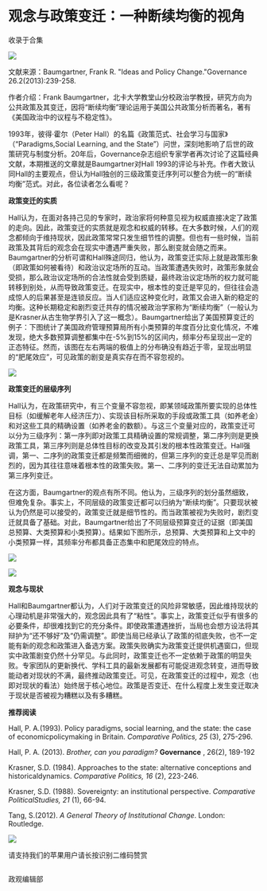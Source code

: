 # 观念与政策变迁：一种断续均衡的视角


收录于合集

<img src='/images/604/2.png' width='auto' />

文献来源：Baumgartner, Frank R. "Ideas and Policy Change."Governance
26.2(2013):239-258.

作者介绍：Frank
Baumgartner，北卡大学教堂山分校政治学教授，研究方向为公共政策及其变迁，因将“断续均衡”理论运用于美国公共政策分析而著名，著有《美国政治中的议程与不稳定性》。

  

1993年，彼得·霍尔（Peter Hall）的名篇《政策范式、社会学习与国家》（“Paradigms,Social Learning, and the
State”）问世，深刻地影响了后世的政策研究与制度分析。20年后，Governance杂志组织专家学者再次讨论了这篇经典文献，本期推送的文章就是Baumgartner对Hall
1993的评论与补充。作者大致认同Hall的主要观点，但认为Hall独创的三级政策变迁序列可以整合为统一的“断续均衡”范式。对此，各位读者怎么看呢？

  

 **政策变迁的实质**

  

Hall认为，在面对各持己见的专家时，政治家将何种意见视为权威直接决定了政策的走向。因此，政策变迁的实质就是观念和权威的转移。在大多数时候，人们的观念都倾向于维持现状，因此政策常常只发生细节性的调整。但也有一些时候，当前政策及其背后的观念会在现实中遭遇严重失败，那么剧变就会随之而来。Baumgartner的分析可谓和Hall殊途同归，他认为，政策变迁实际上就是政策形象（即政策如何被看待）和政治议定场所的互动。当政策遭遇失败时，政策形象就会受损，那么政治议定场所的合法性就会受到质疑，最终政治议定场所的权力就可能转移到别处，从而导致政策变迁。在现实中，根本性的变迁是罕见的，但往往会造成惊人的后果甚至是连锁反应。当人们适应这种变化时，政策又会进入新的稳定的均衡。这种长期稳定和剧烈变迁共存的情况被政治学家称为“断续均衡”（一般认为是Krasner从古生物学界引入了这一概念）。Baumgartner给出了美国预算变迁的例子：下图统计了美国政府管理预算局所有小类预算的年度百分比变化情况，不难发现，绝大多数预算调整都集中在-5%到15%的区间内，频率分布呈现出一定的正态特征。然而，该图在左右两端的极值上的分布确没有趋近于零，呈现出明显的“肥尾效应”，可见政策的剧变是真实存在而不容忽视的。

  

![](/images/604/3.png)

  

 **政策变迁的层级序列**

  

Hall认为，在政策研究中，有三个变量不容忽视，即某领域政策所要实现的总体性目标（如缓解老年人经济压力）、实现该目标所采取的手段或政策工具（如养老金）和对这些工具的精确设置（如养老金的数额）。与这三个变量对应的，政策变迁可以分为三级序列：第一序列即对政策工具精确设置的常规调整，第二序列则是更换政策工具，第三序列则是总体性目标的改变及其引发的根本性政策变迁。Hall强调，第一、二序列的政策变迁都是频繁而细微的，但第三序列的变迁总是罕见而剧烈的，因为其往往意味着根本性的政策失败。第一、二序列的变迁无法自动累加为第三序列变迁。

在这方面，Baumgartner的观点有所不同。他认为，三级序列的划分虽然细致，但难免复杂。事实上，不同层级的政策变迁都可以归纳为“断续均衡”。只要现状被认为仍然是可以接受的，政策变迁就是细节性的。而当政策被视为失败时，剧烈变迁就具备了基础。对此，Baumgartner给出了不同层级预算变迁的证据（即美国总预算、大类预算和小类预算）。结果如下图所示，总预算、大类预算和上文中的小类预算一样，其频率分布都具备正态集中和肥尾效应的特点。

  

![](/images/604/4.png)

![](/images/604/5.png)

  

 **观念与现状**

  

Hall和Baumgartner都认为，人们对于政策变迁的风险非常敏感，因此维持现状的心理动机是非常强大的，观念因此具有了“粘性”。事实上，政策变迁似乎有很多的必要条件，却很难找到它的充分条件。即使政策遭遇挫折，当局也会想方设法将其辩护为“还不够好”及“仍需调整”。即使当局已经承认了政策的彻底失败，也不一定能有新的观念和政策进入备选方案。政策失败确实为政策变迁提供机遇窗口，但现实中政策剧变仍然十分罕见。与此同时，政策变迁也不一定依赖于政策的明显失败。专家团队的更新换代、学科工具的最新发展都有可能促进观念转变，进而导致能动者对现状的不满，最终推动政策变迁。可见，在政策变迁的过程中，观念（也即对现状的看法）始终居于核心地位。政策是否变迁、在什么程度上发生变迁取决于现状是否被视为糟糕以及有多糟糕。

 **推荐阅读**

  

Hall, P. A.(1993). Policy paradigms, social learning, and the state: the case
of economicpolicymaking in Britain. _Comparative Politics,_ _25_ (3), 275-296.

Hall, P. A. (2013). _Brother,_ _can_ _you_ _paradigm?_ __Governance__ , 26(2),
189-192

Krasner, S.D. (1984). Approaches to the state: alternative conceptions and
historicaldynamics. _Comparative Politics,_ _16_ (2), 223-246.

Krasner, S.D. (1988). Sovereignty: an institutional perspective. _Comparative
PoliticalStudies,_ _21_ (1), 66-94.

Tang, S.(2012). _A General Theory of Institutional Change_. London: Routledge.

  

![](/images/604/6.png)

请支持我们的苹果用户请长按识别二维码赞赏

  

![]()

政观编辑部

